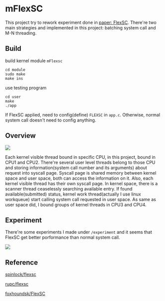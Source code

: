 # mFlexSC

This project try to rework experiment done in [paper: FlexSC](https://www.usenix.org/legacy/events/osdi10/tech/full_papers/Soares.pdf). There're two main strategies and implemented in this project: batching system call and M-N threading.

## Build
build kernel module `mFlexsc`
```shell
cd module
sudo make
make ins
```
use testing program
```
cd user
make
./app
```
If FlexSC applied, need to config(define) `FLEXSC` in `app.c`. Otherwise, normal system call doesn't need to config anything.

## Overview
![](https://i.imgur.com/Od7V5hw.png)

Each kernel visible thread bound in specific CPU, in this project, bound in CPU1 and CPU2. There're several user level threads belong to those CPU and storing information(system call number and its arguments) about request into syscall page. Syscall page is shared memory between kernel space and user space, both can access the information on it. Also, each kernel visible thread has their own syscall page. In kernel space, there is a scanner thread ceaselessly searching available entry. If found available(submitted) status, kernel work thread(actually I use linux workqueue) start calling system call requested in user space. As same as user space did, I bound groups of kernel threads in CPU3 and CPU4.

## Experiment

There're some experiments I made under `/experiment` and it seems that FlexSC get better porformance than normal system call.

![](https://i.imgur.com/eJb0hM7.png)

## Reference

[spinlock/flexsc](https://github.com/spinlock/flexsc)

[rupc/flexsc](https://github.com/rupc/flexsc)

[foxhoundsk/FlexSC](https://github.com/foxhoundsk/FlexSC)